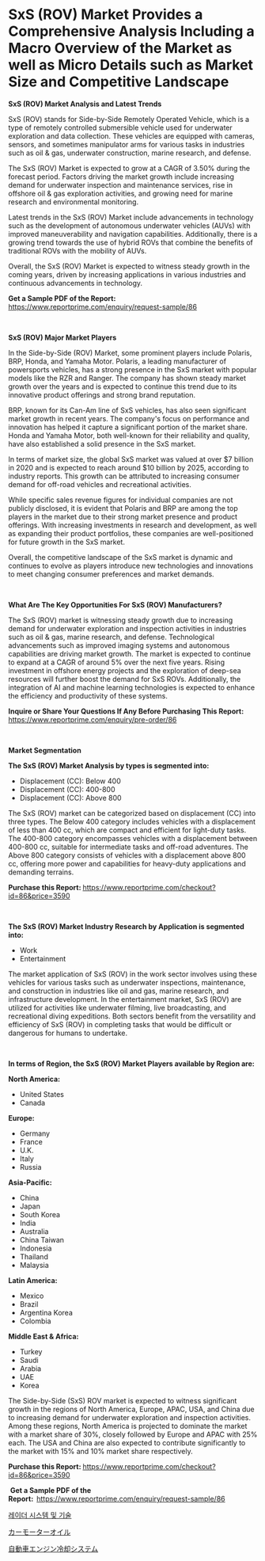 <p><h1>SxS (ROV) Market Provides a Comprehensive Analysis Including a Macro Overview of the Market as well as Micro Details such as Market Size and Competitive Landscape</h1></p><p><strong>SxS (ROV) Market Analysis and Latest Trends</strong></p>
<p><p>SxS (ROV) stands for Side-by-Side Remotely Operated Vehicle, which is a type of remotely controlled submersible vehicle used for underwater exploration and data collection. These vehicles are equipped with cameras, sensors, and sometimes manipulator arms for various tasks in industries such as oil & gas, underwater construction, marine research, and defense.</p><p>The SxS (ROV) Market is expected to grow at a CAGR of 3.50% during the forecast period. Factors driving the market growth include increasing demand for underwater inspection and maintenance services, rise in offshore oil & gas exploration activities, and growing need for marine research and environmental monitoring.</p><p>Latest trends in the SxS (ROV) Market include advancements in technology such as the development of autonomous underwater vehicles (AUVs) with improved maneuverability and navigation capabilities. Additionally, there is a growing trend towards the use of hybrid ROVs that combine the benefits of traditional ROVs with the mobility of AUVs.</p><p>Overall, the SxS (ROV) Market is expected to witness steady growth in the coming years, driven by increasing applications in various industries and continuous advancements in technology.</p></p>
<p><strong>Get a Sample PDF of the Report:&nbsp;</strong> <a href="https://www.reportprime.com/enquiry/request-sample/86">https://www.reportprime.com/enquiry/request-sample/86</a></p>
<p>&nbsp;</p>
<p><strong>SxS (ROV) Major Market Players</strong></p>
<p><p>In the Side-by-Side (ROV) Market, some prominent players include Polaris, BRP, Honda, and Yamaha Motor. Polaris, a leading manufacturer of powersports vehicles, has a strong presence in the SxS market with popular models like the RZR and Ranger. The company has shown steady market growth over the years and is expected to continue this trend due to its innovative product offerings and strong brand reputation.</p><p>BRP, known for its Can-Am line of SxS vehicles, has also seen significant market growth in recent years. The company's focus on performance and innovation has helped it capture a significant portion of the market share. Honda and Yamaha Motor, both well-known for their reliability and quality, have also established a solid presence in the SxS market.</p><p>In terms of market size, the global SxS market was valued at over $7 billion in 2020 and is expected to reach around $10 billion by 2025, according to industry reports. This growth can be attributed to increasing consumer demand for off-road vehicles and recreational activities.</p><p>While specific sales revenue figures for individual companies are not publicly disclosed, it is evident that Polaris and BRP are among the top players in the market due to their strong market presence and product offerings. With increasing investments in research and development, as well as expanding their product portfolios, these companies are well-positioned for future growth in the SxS market.</p><p>Overall, the competitive landscape of the SxS market is dynamic and continues to evolve as players introduce new technologies and innovations to meet changing consumer preferences and market demands.</p></p>
<p>&nbsp;</p>
<p><strong>What Are The Key Opportunities For SxS (ROV) Manufacturers?</strong></p>
<p><p>The SxS (ROV) market is witnessing steady growth due to increasing demand for underwater exploration and inspection activities in industries such as oil & gas, marine research, and defense. Technological advancements such as improved imaging systems and autonomous capabilities are driving market growth. The market is expected to continue to expand at a CAGR of around 5% over the next five years. Rising investment in offshore energy projects and the exploration of deep-sea resources will further boost the demand for SxS ROVs. Additionally, the integration of AI and machine learning technologies is expected to enhance the efficiency and productivity of these systems.</p></p>
<p><strong>Inquire or Share Your Questions If Any Before Purchasing This Report:</strong> <a href="https://www.reportprime.com/enquiry/pre-order/86">https://www.reportprime.com/enquiry/pre-order/86</a></p>
<p>&nbsp;</p>
<p><strong>Market Segmentation</strong></p>
<p><strong>The SxS (ROV) Market Analysis by types is segmented into:</strong></p>
<p><ul><li>Displacement (CC): Below 400</li><li>Displacement (CC): 400-800</li><li>Displacement (CC): Above 800</li></ul></p>
<p><p>The SxS (ROV) market can be categorized based on displacement (CC) into three types. The Below 400 category includes vehicles with a displacement of less than 400 cc, which are compact and efficient for light-duty tasks. The 400-800 category encompasses vehicles with a displacement between 400-800 cc, suitable for intermediate tasks and off-road adventures. The Above 800 category consists of vehicles with a displacement above 800 cc, offering more power and capabilities for heavy-duty applications and demanding terrains.</p></p>
<p><strong>Purchase this Report:&nbsp;</strong><a href="https://www.reportprime.com/checkout?id=86&price=3590">https://www.reportprime.com/checkout?id=86&price=3590</a></p>
<p>&nbsp;</p>
<p><strong>The SxS (ROV) Market Industry Research by Application is segmented into:</strong></p>
<p><ul><li>Work</li><li>Entertainment</li></ul></p>
<p><p>The market application of SxS (ROV) in the work sector involves using these vehicles for various tasks such as underwater inspections, maintenance, and construction in industries like oil and gas, marine research, and infrastructure development. In the entertainment market, SxS (ROV) are utilized for activities like underwater filming, live broadcasting, and recreational diving expeditions. Both sectors benefit from the versatility and efficiency of SxS (ROV) in completing tasks that would be difficult or dangerous for humans to undertake.</p></p>
<p>&nbsp;</p>
<p><strong>In terms of Region, the SxS (ROV) Market Players available by Region are:</strong></p>
<p>
    <p> <strong> North America: </strong>
        <ul>
            <li>United States</li>
            <li>Canada</li>
        </ul>
        </p> 
    <p> <strong> Europe: </strong>
        <ul>
            <li>Germany</li>
            <li>France</li>
            <li>U.K.</li>
            <li>Italy</li>
            <li>Russia</li>
        </ul>
        </p> 
    <p> <strong> Asia-Pacific: </strong>
        <ul>
            <li>China</li>
            <li>Japan</li>
            <li>South Korea</li>
            <li>India</li>
            <li>Australia</li>
            <li>China Taiwan</li>
            <li>Indonesia</li>
            <li>Thailand</li>
            <li>Malaysia</li>
        </ul>
        </p> 
    <p> <strong> Latin America: </strong>
        <ul>
            <li>Mexico</li>
            <li>Brazil</li>
            <li>Argentina Korea</li>
            <li>Colombia</li>
        </ul>
        </p> 
    <p> <strong> Middle East & Africa: </strong>
        <ul>
            <li>Turkey</li>
            <li>Saudi</li>
            <li>Arabia</li>
            <li>UAE</li>
            <li>Korea</li>
        </ul>
    </p>
    </p>
<p><p>The Side-by-Side (SxS) ROV market is expected to witness significant growth in the regions of North America, Europe, APAC, USA, and China due to increasing demand for underwater exploration and inspection activities. Among these regions, North America is projected to dominate the market with a market share of 30%, closely followed by Europe and APAC with 25% each. The USA and China are also expected to contribute significantly to the market with 15% and 10% market share respectively.</p></p>
<p><strong>Purchase this Report: </strong><a href="https://www.reportprime.com/checkout?id=86&price=3590">https://www.reportprime.com/checkout?id=86&price=3590</a></p>
<p>&nbsp;<strong>Get a Sample PDF of the Report:&nbsp;&nbsp;</strong><a href="https://www.reportprime.com/enquiry/request-sample/86">https://www.reportprime.com/enquiry/request-sample/86</a></p>
<p><strong></strong></p>
<p><p><a href="https://medium.com/@seamusfunk1998/%EB%9D%BC%EB%8B%A4-%EC%8B%9C%EC%8A%A4%ED%85%9C-%EB%B0%8F-%EA%B8%B0%EC%88%A0-%EC%8B%9C%EC%9E%A5-%EB%8F%99%ED%96%A5%EA%B3%BC-%EC%8B%9C%EC%9E%A5-%EB%B6%84%EC%84%9D%EC%9D%80-2024-2031%EB%85%84%EA%B9%8C%EC%A7%80-%EC%98%88%EC%B8%A1%EB%90%A9%EB%8B%88%EB%8B%A4-53ba9aaae7ec">레이더 시스템 및 기술</a></p><p><a href="https://medium.com/@dwighthuels1/%E6%AC%A1%E3%81%AE%E6%96%87%E3%82%92%E6%97%A5%E6%9C%AC%E8%AA%9E%E3%81%AB%E7%BF%BB%E8%A8%B3%E3%81%99%E3%82%8B%E3%81%A8-%E8%87%AA%E5%8B%95%E8%BB%8A%E7%94%A8%E3%83%A2%E3%83%BC%E3%82%BF%E3%83%BC%E3%82%AA%E3%82%A4%E3%83%AB%E5%B8%82%E5%A0%B4%E3%81%AE%E5%88%86%E6%9E%90-%E3%82%B0%E3%83%AD%E3%83%BC%E3%83%90%E3%83%AB%E7%94%A3%E6%A5%AD%E3%81%AE%E8%A6%8B%E9%80%9A%E3%81%97%E3%81%A8%E4%BA%88%E6%B8%AC-2024%E5%B9%B4%E3%81%8B%E3%82%892031%E5%B9%B4-%E3%81%A8%E3%81%AA%E3%82%8A%E3%81%BE%E3%81%99-ad589f87650b">カーモーターオイル</a></p><p><a href="https://medium.com/@angeliabkratze/%E8%87%AA%E5%8B%95%E8%BB%8A%E7%94%A8%E3%82%A8%E3%83%B3%E3%82%B8%E3%83%B3%E5%86%B7%E5%8D%B4%E3%82%B7%E3%82%B9%E3%83%86%E3%83%A0%E3%81%AE%E5%B8%82%E5%A0%B4%E8%A6%8F%E6%A8%A1%E3%81%A8%E5%B8%82%E5%A0%B4%E5%8B%95%E5%90%91-%E5%AE%8C%E5%85%A8%E3%81%AA%E6%A5%AD%E7%95%8C%E6%A6%82%E8%A6%81-2024%E5%B9%B4%E3%81%8B%E3%82%892031%E5%B9%B4%E3%81%BE%E3%81%A7-d91cf466c501">自動車エンジン冷却システム</a></p></p>
